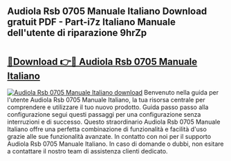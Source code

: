 ## Audiola Rsb 0705 Manuale Italiano Download gratuit PDF - Part-i7z Italiano Manuale dell'utente di riparazione 9hrZp

# <h2><a href="http://df9lkug.blite.top/?on=Audiola+Rsb+0705+Manuale+Italiano">🔗Download 👉🔴 Audiola Rsb 0705 Manuale Italiano</a></h2>

[![Audiola Rsb 0705 Manuale Italiano download](https://i.imgur.com/lujVjoI.png)](http://df9lkug.blite.top/?on=Audiola+Rsb+0705+Manuale+Italiano)
Benvenuto nella guida per l'utente Audiola Rsb 0705 Manuale Italiano, la tua risorsa centrale per comprendere e utilizzare il tuo nuovo prodotto. Guida passo passo alla configurazione segui questi passaggi per una configurazione senza interruzioni e di successo. Questo straordinario Audiola Rsb 0705 Manuale Italiano offre una perfetta combinazione di funzionalità e facilità d'uso grazie alle sue funzionalità avanzate. In contatto con noi per il supporto Audiola Rsb 0705 Manuale Italiano. In caso di domande o dubbi, non esitare a contattare il nostro team di assistenza clienti dedicato.
